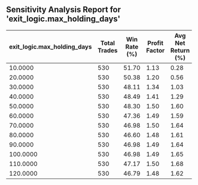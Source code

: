 ## Sensitivity Analysis Report for 'exit_logic.max_holding_days'

| exit_logic.max_holding_days | Total Trades | Win Rate (%) | Profit Factor | Avg Net Return (%) | Std Dev Return (%) |
|---|---|---|---|---|---|
| 10.0000 | 530 | 51.70 | 1.13 | 0.28 | 6.01 |
| 20.0000 | 530 | 50.38 | 1.20 | 0.56 | 7.29 |
| 30.0000 | 530 | 48.11 | 1.34 | 1.03 | 8.09 |
| 40.0000 | 530 | 48.49 | 1.41 | 1.29 | 8.40 |
| 50.0000 | 530 | 48.30 | 1.50 | 1.60 | 8.79 |
| 60.0000 | 530 | 47.36 | 1.49 | 1.59 | 8.91 |
| 70.0000 | 530 | 46.98 | 1.50 | 1.64 | 9.01 |
| 80.0000 | 530 | 46.60 | 1.48 | 1.61 | 9.03 |
| 90.0000 | 530 | 46.98 | 1.49 | 1.64 | 9.06 |
| 100.0000 | 530 | 46.98 | 1.49 | 1.65 | 9.07 |
| 110.0000 | 530 | 47.17 | 1.50 | 1.68 | 9.10 |
| 120.0000 | 530 | 46.79 | 1.48 | 1.62 | 9.09 |